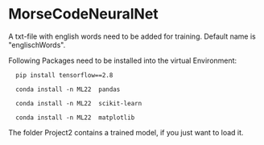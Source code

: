 # MorseCodeNeuralNet
A txt-file with english words need to be added for training. Default name is "englischWords".

Following Packages need to be installed into the virtual Environment:

      pip install tensorflow==2.8

      conda install -n ML22  pandas

      conda install -n ML22  scikit-learn

      conda install -n ML22  matplotlib


The folder Project2 contains a trained model, if you just want to load it. 
